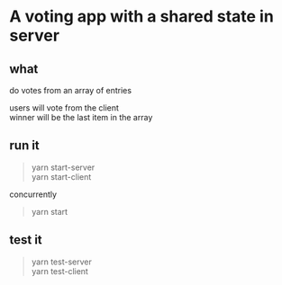 # A voting app with a shared state in server

## what

do votes from an array of entries

users will vote from the client  
winner will be the last item in the array

## run it

> yarn start-server  
> yarn start-client

concurrently

> yarn start

## test it

> yarn test-server  
> yarn test-client
